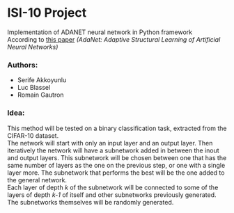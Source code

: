 # ISI-10 Project
Implementation of ADANET neural network in Python framework  
According to [this paper](https://arxiv.org/pdf/1607.01097.pdf) _(AdaNet: Adaptive Structural Learning of Artificial Neural Networks)_

### Authors:
* Serife Akkoyunlu
* Luc Blassel
* Romain Gautron

### Idea:
This method will be tested on a binary classification task, extracted from the CIFAR-10 dataset.  
The network will start with only an input layer and an output layer. Then iteratively the network will have a subnetwork added in between the inout and output layers. This subnetwork will be chosen between one that has the same number of layers as the one on the previous step, or one with a single layer more. The subnetwork that performs the best will be the one added to the general network.  
Each layer of depth _k_ of the subnetwork will be connected to some of the layers of depth _k-1_ of itself and other subnetworks previously generated.  
The subnetworks themselves will be randomly generated. 
